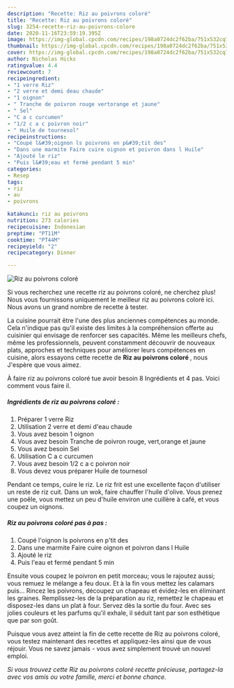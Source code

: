 ```yaml
---
description: "Recette: Riz au poivrons coloré"
title: "Recette: Riz au poivrons coloré"
slug: 3254-recette-riz-au-poivrons-colore
date: 2020-11-16T23:59:19.395Z
image: https://img-global.cpcdn.com/recipes/198a0724dc2f62ba/751x532cq70/riz-au-poivrons-colore-photo-principale-de-la-recette.jpg
thumbnail: https://img-global.cpcdn.com/recipes/198a0724dc2f62ba/751x532cq70/riz-au-poivrons-colore-photo-principale-de-la-recette.jpg
cover: https://img-global.cpcdn.com/recipes/198a0724dc2f62ba/751x532cq70/riz-au-poivrons-colore-photo-principale-de-la-recette.jpg
author: Nicholas Hicks
ratingvalue: 4.4
reviewcount: 7
recipeingredient:
- "1 verre Riz"
- "2 verre et demi deau chaude"
- "1 oignon"
- " Tranche de poivron rouge vertorange et jaune"
- " Sel"
- "C a c curcumen"
- "1/2 c a c poivron noir"
- " Huile de tournesol"
recipeinstructions:
- "Coupé l&#39;oignon ls poivrons en p&#39;tit des"
- "Dans une marmite Faire cuire oignon et poivron dans l Huile"
- "Ajouté le riz"
- "Puis l&#39;eau et fermé pendant 5 min"
categories:
- Resep
tags:
- riz
- au
- poivrons

katakunci: riz au poivrons 
nutrition: 273 calories
recipecuisine: Indonesian
preptime: "PT11M"
cooktime: "PT44M"
recipeyield: "2"
recipecategory: Dinner

---
```



![Riz au poivrons coloré](https://img-global.cpcdn.com/recipes/198a0724dc2f62ba/751x532cq70/riz-au-poivrons-colore-photo-principale-de-la-recette.jpg)

Si vous recherchez une recette riz au poivrons coloré, ne cherchez plus! Nous vous fournissons uniquement le meilleur riz au poivrons coloré ici. Nous avons un grand nombre de recette à tester.

La cuisine pourrait être l'une des plus anciennes compétences au monde. Cela n'indique pas qu'il existe des limites à la compréhension offerte au cuisinier qui envisage de renforcer ses capacités. Même les meilleurs chefs, même les professionnels, peuvent constamment découvrir de nouveaux plats, approches et techniques pour améliorer leurs compétences en cuisine, alors essayons cette recette de <strong> Riz au poivrons coloré </strong>, nous J'espère que vous aimez.

<!--inarticleads1-->

À faire riz au poivrons coloré tue avoir besoin 8 Ingrédients et 4 pas. Voici comment vous faire il.

##### Ingrédients de riz au poivrons coloré :

1. Préparer 1 verre Riz
1. Utilisation 2 verre et demi d&#39;eau chaude
1. Vous avez besoin 1 oignon
1. Vous avez besoin  Tranche de poivron rouge, vert,orange et jaune
1. Vous avez besoin  Sel
1. Utilisation C a c curcumen
1. Vous avez besoin 1/2 c a c poivron noir
1. Vous devez vous préparer  Huile de tournesol


Pendant ce temps, cuire le riz. Le riz frit est une excellente façon d&#39;utiliser un reste de riz cuit. Dans un wok, faire chauffer l&#39;huile d&#39;olive. Vous prenez une poêle, vous mettez un peu d&#39;huile environ une cuillère à café, et vous coupez un oignons. 

<!--inarticleads2-->

##### Riz au poivrons coloré pas à pas :

1. Coupé l&#39;oignon ls poivrons en p&#39;tit des
1. Dans une marmite Faire cuire oignon et poivron dans l Huile
1. Ajouté le riz
1. Puis l&#39;eau et fermé pendant 5 min


Ensuite vous coupez le poivron en petit morceau; vous le rajoutez aussi; vous remuez le mélange a feu doux. Et à la fin vous mettez les calamars puis… Rincez les poivrons, découpez un chapeau et évidez-les en éliminant les graines. Remplissez-les de la préparation au riz, remettez le chapeau et disposez-les dans un plat à four. Servez dès la sortie du four. Avec ses jolies couleurs et les parfums qu&#39;il exhale, il séduit tant par son esthétique que par son goût. 

<!--inarticleads1-->

<p>
Puisque vous avez atteint la fin de cette recette de Riz au poivrons coloré, vous testez maintenant des recettes et appliquez-les ainsi que de vous réjouir. Vous ne savez jamais - vous avez simplement trouvé un nouvel emploi.
</p>

<p>
<i>Si vous trouvez cette Riz au poivrons coloré recette précieuse, partagez-la avec vos amis ou votre famille, merci et bonne chance.</i>
</p>

